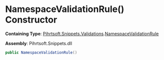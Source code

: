 # NamespaceValidationRule\(\) Constructor

**Containing Type**: [Pihrtsoft.Snippets.Validations](../../README.md)\.[NamespaceValidationRule](../README.md)

**Assembly**: Pihrtsoft\.Snippets\.dll

```csharp
public NamespaceValidationRule()
```

